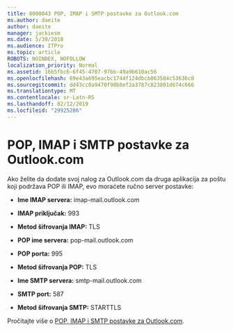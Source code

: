 ```yaml
---
title: 8000043 POP, IMAP i SMTP postavke za Outlook.com
ms.author: daeite
author: daeite
manager: jackiesm
ms.date: 5/30/2018
ms.audience: ITPro
ms.topic: article
ROBOTS: NOINDEX, NOFOLLOW
localization_priority: Normal
ms.assetid: 16b5fbc6-6f45-4707-97bb-49a9b610ac56
ms.openlocfilehash: 69e43a695eacbc1744f124dbcb863584c53636c0
ms.sourcegitcommit: dd43cc0a9470f98b8ef2a3787c823801d674c666
ms.translationtype: MT
ms.contentlocale: sr-Latn-RS
ms.lasthandoff: 02/12/2019
ms.locfileid: "29925286"
---
```

# <a name="pop-imap-and-smtp-settings-for-outlookcom"></a>POP, IMAP i SMTP postavke za Outlook.com

Ako želite da dodate svoj nalog za Outlook.com da druga aplikacija za poštu koji podržava POP ili IMAP, evo moraćete ručno server postavke:
  
- **Ime IMAP servera:** imap-mail.outlook.com 
    
- **IMAP priključak:** 993 
    
- **Metod šifrovanja IMAP:** TLS 
    
- **POP ime servera:** pop-mail.outlook.com 
    
- **POP porta:** 995 
    
- **Metod šifrovanja POP:** TLS 
    
- **Ime SMTP servera:** smtp-mail.outlook.com 
    
- **SMTP port:** 587 
    
- **Metod šifrovanja SMTP:** STARTTLS 
    
Pročitajte više o [POP, IMAP i SMTP postavke za Outlook.com](https://go.microsoft.com/fwlink/p/?linkid=2001402&amp;clcid=0x409).
  

